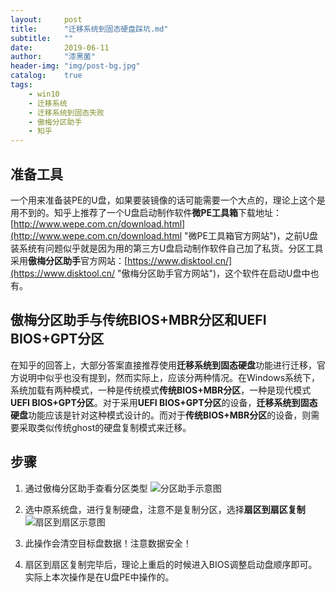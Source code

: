 ```yaml
---
layout:     post
title:      "迁移系统到固态硬盘踩坑.md"
subtitle:   ""
date:       2019-06-11
author:     "漆黑菌"
header-img: "img/post-bg.jpg"
catalog:    true
tags:
    - win10
    - 迁移系统
    - 迁移系统到固态失败
    - 傲梅分区助手
    - 知乎
---
```


## 准备工具
一个用来准备装PE的U盘，如果要装镜像的话可能需要一个大点的，理论上这个是用不到的。知乎上推荐了一个U盘启动制作软件**微PE工具箱**下载地址：[http://www.wepe.com.cn/download.html](http://www.wepe.com.cn/download.html "微PE工具箱官方网站")，之前U盘装系统有问题似乎就是因为用的第三方U盘启动制作软件自己加了私货。分区工具采用**傲梅分区助手**官方网站：[https://www.disktool.cn/](https://www.disktool.cn/ "傲梅分区助手官方网站")，这个软件在启动U盘中也有。

## 傲梅分区助手与传统BIOS+MBR分区和UEFI BIOS+GPT分区
在知乎的回答上，大部分答案直接推荐使用**迁移系统到固态硬盘**功能进行迁移，官方说明中似乎也没有提到，然而实际上，应该分两种情况。在Windows系统下，系统加载有两种模式，一种是传统模式**传统BIOS+MBR分区**，一种是现代模式**UEFI BIOS+GPT分区**。对于采用**UEFI BIOS+GPT分区**的设备，**迁移系统到固态硬盘**功能应该是针对这种模式设计的。而对于**传统BIOS+MBR分区**的设备，则需要采取类似传统ghost的硬盘复制模式来迁移。

## 步骤

1. 通过傲梅分区助手查看分区类型
![分区助手示意图](https://cl.ly/83960512f06f/download/Image%202019-06-11%20at%201.02.08%20AM.png)

2. 选中原系统盘，进行复制硬盘，注意不是复制分区，选择**扇区到扇区复制**
![扇区到扇区示意图](https://cl.ly/84e3a3d4345c/download/Image%202019-06-11%20at%201.06.32%20AM.png)

3. 此操作会清空目标盘数据！注意数据安全！

4. 扇区到扇区复制完毕后，理论上重启的时候进入BIOS调整启动盘顺序即可。实际上本次操作是在U盘PE中操作的。